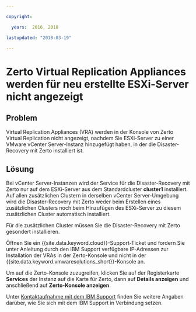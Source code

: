 ```yaml
---

copyright:

  years:  2016, 2018

lastupdated: "2018-03-19"

---
```


# Zerto Virtual Replication Appliances werden für neu erstellte ESXi-Server nicht angezeigt

## Problem
Virtual Replication Appliances (VRA) werden in der Konsole von Zerto Virtual Replication nicht angezeigt, nachdem Sie ESXi-Server zu einer VMware vCenter Server-Instanz hinzugefügt haben, in der die Disaster-Recovery mit Zerto installiert ist.

## Lösung
Bei vCenter Server-Instanzen wird der Service für die Disaster-Recovery mit Zerto nur auf dem ESXi-Server aus dem Standardcluster **cluster1** installiert. Auf allen zusätzlichen Clustern in derselben vCenter Server-Umgebung wird die Disaster-Recovery mit Zerto weder beim Erstellen eines zusätzlichen Clusters noch beim Hinzufügen des ESXi-Server zu diesem zusätzlichen Cluster automatisch installiert.

Für die zusätzlichen Cluster müssen Sie die Disaster-Recovery mit Zerto gesondert installieren.

Öffnen Sie ein {{site.data.keyword.cloud}}-Support-Ticket und fordern Sie unter Anleitung durch den IBM Support verfügbare IP-Adressen zur Installation der VRAs in der Zerto-Konsole und nicht in der {{site.data.keyword.vmwaresolutions_short}}-Konsole an.

Um auf die Zerto-Konsole zuzugreifen, klicken Sie auf der Registerkarte **Services** der Instanz auf die Karte für Zerto, dann auf **Details anzeigen** und anschließend auf **Zerto-Konsole anzeigen**.

Unter [Kontaktaufnahme mit dem IBM Support](trbl_support.html) finden Sie weitere Angaben darüber, wie Sie sich mit dem IBM Support in Verbindung setzen.
